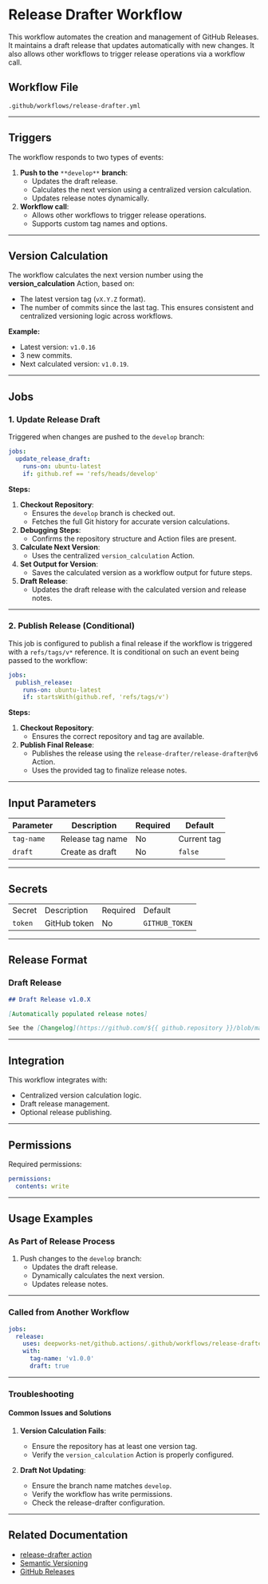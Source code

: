 # Release Drafter Workflow

This workflow automates the creation and management of GitHub Releases. It maintains a draft release that updates automatically with new changes. It also allows other workflows to trigger release operations via a workflow call.

## Workflow File

`.github/workflows/release-drafter.yml`

---

## Triggers

The workflow responds to two types of events:

1. **Push to the** `**develop**` **branch**:
    - Updates the draft release.
    - Calculates the next version using a centralized version calculation.
    - Updates release notes dynamically.
2. **Workflow call**:
    - Allows other workflows to trigger release operations.
    - Supports custom tag names and options.

---

## Version Calculation

The workflow calculates the next version number using the **version_calculation** Action, based on:

- The latest version tag (`vX.Y.Z` format).
- The number of commits since the last tag.
This ensures consistent and centralized versioning logic across workflows.

**Example:**

- Latest version: `v1.0.16`
- 3 new commits.
- Next calculated version: `v1.0.19`.

---

## Jobs

### 1. Update Release Draft

Triggered when changes are pushed to the `develop` branch:

```yaml
jobs:
  update_release_draft:
    runs-on: ubuntu-latest
    if: github.ref == 'refs/heads/develop'
```

**Steps:**

1. **Checkout Repository**:
    - Ensures the `develop` branch is checked out.
    - Fetches the full Git history for accurate version calculations.
2. **Debugging Steps**:
    - Confirms the repository structure and Action files are present.
3. **Calculate Next Version**:
    - Uses the centralized `version_calculation` Action.
4. **Set Output for Version**:
    - Saves the calculated version as a workflow output for future steps.
5. **Draft Release**:
    - Updates the draft release with the calculated version and release notes.

---

### 2. Publish Release (Conditional)

This job is configured to publish a final release if the workflow is triggered with a `refs/tags/v*` reference. It is conditional on such an event being passed to the workflow:

```yaml
jobs:
  publish_release:
    runs-on: ubuntu-latest
    if: startsWith(github.ref, 'refs/tags/v')
```

**Steps:**

1. **Checkout Repository**:
    - Ensures the correct repository and tag are available.
2. **Publish Final Release**:
    - Publishes the release using the `release-drafter/release-drafter@v6` Action.
    - Uses the provided tag to finalize release notes.

---

## Input Parameters

|Parameter|Description|Required|Default|
|---|---|---|---|
|`tag-name`|Release tag name|No|Current tag|
|`draft`|Create as draft|No|`false`|

---

## Secrets

|   |   |   |   |
|---|---|---|---|
|Secret|Description|Required|Default|
|`token`|GitHub token|No|`GITHUB_TOKEN`|

---

## Release Format

### Draft Release

```markdown
## Draft Release v1.0.X

[Automatically populated release notes]

See the [Changelog](https://github.com/${{ github.repository }}/blob/main/CHANGELOG.md) for more details.
```

---

## Integration

This workflow integrates with:

- Centralized version calculation logic.
- Draft release management.
- Optional release publishing.

---

## Permissions

Required permissions:

```yaml
permissions:
  contents: write
```

---

## Usage Examples

### As Part of Release Process

1. Push changes to the `develop` branch:
    - Updates the draft release.
    - Dynamically calculates the next version.
    - Updates release notes.

---

### Called from Another Workflow

```yaml
jobs:
  release:
    uses: deepworks-net/github.actions/.github/workflows/release-drafter.yml@main
    with:
      tag-name: 'v1.0.0'
      draft: true
```

---

### Troubleshooting

#### Common Issues and Solutions

1. **Version Calculation Fails**:

    - Ensure the repository has at least one version tag.
    - Verify the `version_calculation` Action is properly configured.

2. **Draft Not Updating**:

    - Ensure the branch name matches `develop`.
    - Verify the workflow has write permissions.
    - Check the release-drafter configuration.

---

## Related Documentation

- [release-drafter action](https://github.com/release-drafter/release-drafter)
- [Semantic Versioning](https://semver.org/)
- [GitHub Releases](https://docs.github.com/en/repositories/releasing-projects-on-github/about-releases)
